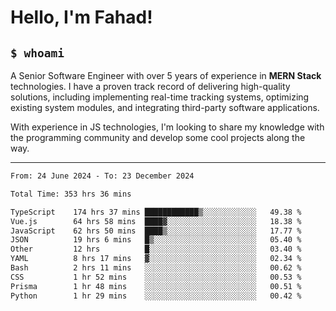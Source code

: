 <h1>Hello, I'm Fahad!</h1>

<h2><code>$ whoami</code></h2>

A Senior Software Engineer with over 5 years of experience in **MERN Stack** technologies. I have a proven track record of delivering high-quality solutions, including implementing real-time tracking systems, optimizing existing system modules, and integrating third-party software applications.

With experience in JS technologies, I'm looking to share my knowledge with the programming community and develop some cool projects along the way.

---

<!--START_SECTION:waka-->

```txt
From: 24 June 2024 - To: 23 December 2024

Total Time: 353 hrs 36 mins

TypeScript    174 hrs 37 mins ████████████▒░░░░░░░░░░░░   49.38 %
Vue.js        64 hrs 58 mins  ████▓░░░░░░░░░░░░░░░░░░░░   18.38 %
JavaScript    62 hrs 50 mins  ████▒░░░░░░░░░░░░░░░░░░░░   17.77 %
JSON          19 hrs 6 mins   █▒░░░░░░░░░░░░░░░░░░░░░░░   05.40 %
Other         12 hrs          █░░░░░░░░░░░░░░░░░░░░░░░░   03.40 %
YAML          8 hrs 17 mins   ▓░░░░░░░░░░░░░░░░░░░░░░░░   02.34 %
Bash          2 hrs 11 mins   ░░░░░░░░░░░░░░░░░░░░░░░░░   00.62 %
CSS           1 hr 52 mins    ░░░░░░░░░░░░░░░░░░░░░░░░░   00.53 %
Prisma        1 hr 48 mins    ░░░░░░░░░░░░░░░░░░░░░░░░░   00.51 %
Python        1 hr 29 mins    ░░░░░░░░░░░░░░░░░░░░░░░░░   00.42 %
```

<!--END_SECTION:waka-->

<!--
**heyFahad/heyFahad** is a ✨ _special_ ✨ repository because its `README.md` (this file) appears on your GitHub profile.

Here are some ideas to get you started:

- 🔭 I’m currently working on ...
- 🌱 I’m currently learning ...
- 👯 I’m looking to collaborate on ...
- 🤔 I’m looking for help with ...
- 💬 Ask me about ...
- 📫 How to reach me: ...
- 😄 Pronouns: ...
- ⚡ Fun fact: ...
-->
